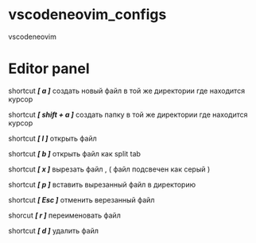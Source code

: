# vscodeneovim_configs
vscodeneovim


# Editor panel 
shortcut ***[ a ]***        создать новый файл в той же директории где находится курсор 

shortcut ***[ shift + a ]*** cоздать папку в той же директории где находится курсор 

shortcut ***[ l ]*** открыть файл 

shortcut ***[ b ]*** открыть файл как split tab

shortcut ***[ x ]*** вырезать файл , (  файл подсвечен как серый )

shortcut ***[ p ]*** вставить вырезанный файл в директорию

shortcut ***[ Esc ]*** отменить верезанный файл

shorcut ***[ r ]*** переименовать файл

shortcut ***[ d ]*** удалить файл

